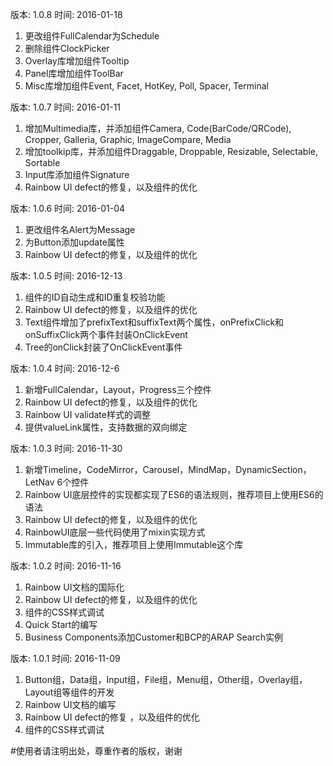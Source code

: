 版本: 1.0.8 时间: 2016-01-18
1. 更改组件FullCalendar为Schedule
2. 删除组件ClockPicker
3. Overlay库增加组件Tooltip
4. Panel库增加组件ToolBar
5. Misc库增加组件Event, Facet, HotKey, Poll, Spacer, Terminal


版本: 1.0.7 时间: 2016-01-11
1. 增加Multimedia库，并添加组件Camera, Code(BarCode/QRCode), Cropper, Galleria, Graphic, ImageCompare, Media
2. 增加toolkip库，并添加组件Draggable, Droppable, Resizable, Selectable, Sortable
3. Input库添加组件Signature
4. Rainbow UI defect的修复，以及组件的优化 

版本: 1.0.6 时间: 2016-01-04
1. 更改组件名Alert为Message
2. 为Button添加update属性
3. Rainbow UI defect的修复，以及组件的优化

版本: 1.0.5 时间: 2016-12-13
1. 组件的ID自动生成和ID重复校验功能
2. Rainbow UI defect的修复，以及组件的优化 
3. Text组件增加了prefixText和suffixText两个属性，onPrefixClick和onSuffixClick两个事件封装OnClickEvent
4. Tree的onClick封装了OnClickEvent事件

版本: 1.0.4 时间: 2016-12-6
1. 新增FullCalendar，Layout，Progress三个控件 
2. Rainbow UI defect的修复，以及组件的优化 
3. Rainbow UI validate样式的调整
4. 提供valueLink属性，支持数据的双向绑定

版本: 1.0.3 时间: 2016-11-30
1. 新增Timeline，CodeMirror，Carousel，MindMap，DynamicSection，LetNav 6个控件 
2. Rainbow UI底层控件的实现都实现了ES6的语法规则，推荐项目上使用ES6的语法
3. Rainbow UI defect的修复，以及组件的优化 
4. RainbowUI底层一些代码使用了mixin实现方式
5. Immutable库的引入，推荐项目上使用Immutable这个库

版本: 1.0.2 时间: 2016-11-16
1. Rainbow UI文档的国际化
2. Rainbow UI defect的修复，以及组件的优化
3. 组件的CSS样式调试 
4. Quick Start的编写
5. Business Components添加Customer和BCP的ARAP Search实例

版本: 1.0.1 时间: 2016-11-09
1. Button组，Data组，Input组，File组，Menu组，Other组，Overlay组，Layout组等组件的开发
2. Rainbow UI文档的编写 
3. Rainbow UI defect的修复 ，以及组件的优化
4. 组件的CSS样式调试

#使用者请注明出处，尊重作者的版权，谢谢
